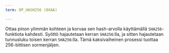 ```yaml
---
term: OP_HASH256 (0XAA)

---
```

Ottaa pinon ylimmän kohteen ja korvaa sen hash-arvolla käyttämällä `SHA256`-funktiota kahdesti. Syöttö hajautetaan kerran `SHA256`:lla, ja sitten hajautetaan tunnusluku toisen kerran `SHA256`:lla. Tämä kaksivaiheinen prosessi tuottaa 256-bittisen sormenjäljen.